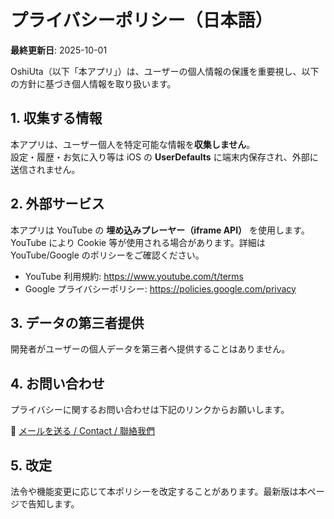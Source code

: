 # プライバシーポリシー（日本語）

**最終更新日**: 2025-10-01

OshiUta（以下「本アプリ」）は、ユーザーの個人情報の保護を重要視し、以下の方針に基づき個人情報を取り扱います。

## 1. 収集する情報
本アプリは、ユーザー個人を特定可能な情報を**収集しません**。  
設定・履歴・お気に入り等は iOS の **UserDefaults** に端末内保存され、外部に送信されません。

## 2. 外部サービス
本アプリは YouTube の **埋め込みプレーヤー（iframe API）** を使用します。  
YouTube により Cookie 等が使用される場合があります。詳細は YouTube/Google のポリシーをご確認ください。

- YouTube 利用規約: https://www.youtube.com/t/terms  
- Google プライバシーポリシー: https://policies.google.com/privacy

## 3. データの第三者提供
開発者がユーザーの個人データを第三者へ提供することはありません。

## 4. お問い合わせ
プライバシーに関するお問い合わせは下記のリンクからお願いします。

📧 <a href="#" onclick="location.href='mailto:' + 'taida.agent' + '@' + 'gmail.com'; return false;">メールを送る / Contact / 聯絡我們</a>

## 5. 改定
法令や機能変更に応じて本ポリシーを改定することがあります。最新版は本ページで告知します。
